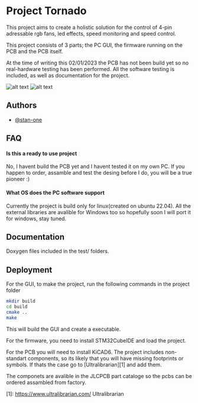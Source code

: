 
# Project Tornado

This project aims to create a holistic solution for the control of 4-pin adressable rgb fans, led effects, speed monitoring and speed control.

This project consists of 3 parts; the PC GUI, the firmware running on the PCB and the PCB itself.

At the time of writing this 02/01/2023 the PCB has not been build yet so no real-hardware testing has been performed. All the software testing is included, as well as documentation for the project.

![alt text](https://iili.io/H1Vq0bV.png)
![alt text](https://iili.io/H1VqN5v.png)

## Authors

- [@stan-one](https://github.com/stan-one/)


## FAQ

#### Is this a ready to use project

No, I havent build the PCB yet and I havent tested it on my own PC. If you happen to order, assamble and test the desing before I do, you will be a true pioneer :)

#### What OS does the PC software support

Currently the project is build only for linux(created on ubuntu 22.04). All the external libraries are avalible for Windows too so hopefully soon I will  port it for windows, stay tuned. 


## Documentation

Doxygen files included in the test/ folders.

## Deployment

For the GUI, to make the project, run the following commands in the project folder
```bash
mkdir build
cd build
cmake ..
make

```

This will build the GUI and create a executable.

For the firmware, you need to install STM32CubeIDE and load the project.

For the PCB you will need to install KiCAD6. The project includes non-standart components, so its likely that you will have missing footprints or symbols. If thats the case go to [Ultralibrarian][1] and add them.

The componets are avalible in the JLCPCB part cataloge so the pcbs can be ordered assambled from factory.

[1]: https://www.ultralibrarian.com/ Ultralibrarian

